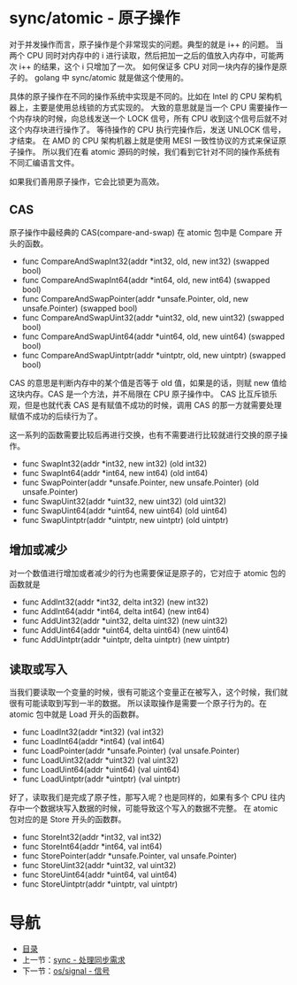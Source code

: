 # sync/atomic - 原子操作 #

对于并发操作而言，原子操作是个非常现实的问题。典型的就是 i++ 的问题。
当两个 CPU 同时对内存中的 i 进行读取，然后把加一之后的值放入内存中，可能两次 i++ 的结果，这个 i 只增加了一次。
如何保证多 CPU 对同一块内存的操作是原子的。
golang 中 sync/atomic 就是做这个使用的。

具体的原子操作在不同的操作系统中实现是不同的。比如在 Intel 的 CPU 架构机器上，主要是使用总线锁的方式实现的。
大致的意思就是当一个 CPU 需要操作一个内存块的时候，向总线发送一个 LOCK 信号，所有 CPU 收到这个信号后就不对这个内存块进行操作了。
等待操作的 CPU 执行完操作后，发送 UNLOCK 信号，才结束。
在 AMD 的 CPU 架构机器上就是使用 MESI 一致性协议的方式来保证原子操作。
所以我们在看 atomic 源码的时候，我们看到它针对不同的操作系统有不同汇编语言文件。

如果我们善用原子操作，它会比锁更为高效。

## CAS ##

原子操作中最经典的 CAS(compare-and-swap) 在 atomic 包中是 Compare 开头的函数。

- func CompareAndSwapInt32(addr \*int32, old, new int32) (swapped bool)
- func CompareAndSwapInt64(addr \*int64, old, new int64) (swapped bool)
- func CompareAndSwapPointer(addr \*unsafe.Pointer, old, new unsafe.Pointer) (swapped bool)
- func CompareAndSwapUint32(addr \*uint32, old, new uint32) (swapped bool)
- func CompareAndSwapUint64(addr \*uint64, old, new uint64) (swapped bool)
- func CompareAndSwapUintptr(addr \*uintptr, old, new uintptr) (swapped bool)

CAS 的意思是判断内存中的某个值是否等于 old 值，如果是的话，则赋 new 值给这块内存。CAS 是一个方法，并不局限在 CPU 原子操作中。
CAS 比互斥锁乐观，但是也就代表 CAS 是有赋值不成功的时候，调用 CAS 的那一方就需要处理赋值不成功的后续行为了。

这一系列的函数需要比较后再进行交换，也有不需要进行比较就进行交换的原子操作。

- func SwapInt32(addr \*int32, new int32) (old int32)
- func SwapInt64(addr \*int64, new int64) (old int64)
- func SwapPointer(addr \*unsafe.Pointer, new unsafe.Pointer) (old unsafe.Pointer)
- func SwapUint32(addr \*uint32, new uint32) (old uint32)
- func SwapUint64(addr \*uint64, new uint64) (old uint64)
- func SwapUintptr(addr \*uintptr, new uintptr) (old uintptr)

## 增加或减少 ##

对一个数值进行增加或者减少的行为也需要保证是原子的，它对应于 atomic 包的函数就是

- func AddInt32(addr \*int32, delta int32) (new int32)
- func AddInt64(addr \*int64, delta int64) (new int64)
- func AddUint32(addr \*uint32, delta uint32) (new uint32)
- func AddUint64(addr \*uint64, delta uint64) (new uint64)
- func AddUintptr(addr \*uintptr, delta uintptr) (new uintptr)

## 读取或写入 ##

当我们要读取一个变量的时候，很有可能这个变量正在被写入，这个时候，我们就很有可能读取到写到一半的数据。
所以读取操作是需要一个原子行为的。在 atomic 包中就是 Load 开头的函数群。

- func LoadInt32(addr \*int32) (val int32)
- func LoadInt64(addr \*int64) (val int64)
- func LoadPointer(addr \*unsafe.Pointer) (val unsafe.Pointer)
- func LoadUint32(addr \*uint32) (val uint32)
- func LoadUint64(addr \*uint64) (val uint64)
- func LoadUintptr(addr \*uintptr) (val uintptr)

好了，读取我们是完成了原子性，那写入呢？也是同样的，如果有多个 CPU 往内存中一个数据块写入数据的时候，可能导致这个写入的数据不完整。
在 atomic 包对应的是 Store 开头的函数群。

- func StoreInt32(addr \*int32, val int32)
- func StoreInt64(addr \*int64, val int64)
- func StorePointer(addr \*unsafe.Pointer, val unsafe.Pointer)
- func StoreUint32(addr \*uint32, val uint32)
- func StoreUint64(addr \*uint64, val uint64)
- func StoreUintptr(addr \*uintptr, val uintptr)

# 导航 #

- [目录](/preface.md)
- 上一节：[sync - 处理同步需求](chapter16/16.01.md)
- 下一节：[os/signal - 信号](chapter16/16.03.md)
